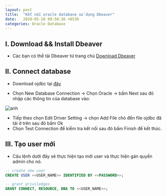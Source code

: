```yaml
---
layout: post
title:  "Kết nối oracle database sử dụng Dbeaver"
date:   2020-05-28 09:50:36 +0530
categories: Oracle Database
---
```

## I. Download && Install Dbeaver

- Các bạn có thể tải Dbeaver từ trang chủ [Download Dbeaver](https://dbeaver.io/download/)

## II. Connect database

- Download ojdbc tại [đây](https://www.oracle.com/database/technologies/jdbcdriver-ucp-downloads.html)

- Chọn New Database Connection -> Chọn Oracle -> bấm Next sau đó nhập các thông tin của database vào:

![anh](https://tuhalang.github.io/assets/images/ora.png)

- Tiếp theo chọn Edit Driver Setting -> chọn Add File chỏ đến file ojdbc đã tải ở trên sau đó bấm Ok 
- Chọn Test Connection để kiểm tra kết nối sau đó bấm Finish để kết thúc.

## III. Tạo user mới

- Câu lệnh dưới đây sẽ thực hiện tạo mới user và thực hiện gán quyền admin cho nó.
```sql
-- create new user
CREATE USER <<USER_NAME>> IDENTIFIED BY <<PASSWORD>>;

-- grant priviledges
GRANT CONNECT, RESOURCE, DBA TO <<USER_NAME>>;
```